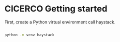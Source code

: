 # CICERCO Getting started

First, create a Python virtual environment call haystack.

```.bash

python -m venv haystack

```